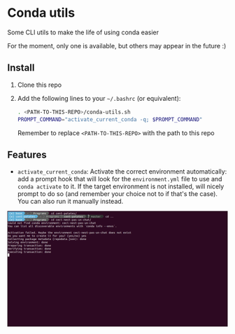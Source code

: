 # Conda utils
Some CLI utils to make the life of using conda easier

For the moment, only one is available, but others may appear in the future :)

## Install

1. Clone this repo
2. Add the following lines to your `~/.bashrc` (or equivalent):

    ```sh
    . <PATH-TO-THIS-REPO>/conda-utils.sh
    PROMPT_COMMAND="activate_current_conda -q; $PROMPT_COMMAND"
    ```

    Remember to replace `<PATH-TO-THIS-REPO>` with the path to this repo

## Features

* `activate_current_conda`: Activate the correct environment automatically: add a prompt hook that will look for the `environment.yml` file to use and `conda activate` to it. If the target environment is not installed, will nicely prompt to do so (and remember your choice not to if that's the case). You can also run it manually instead.

![screenshot](./ss.png)
